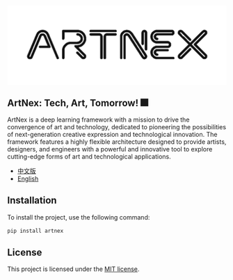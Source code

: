 <p align="center">
  <img src="ArtNex.png" alt="ArtNex" style="display:block; margin:auto; transform: scale(1.0);" />
</p>

## ArtNex: Tech, Art, Tomorrow! 🎆

ArtNex is a deep learning framework with a mission to drive the convergence of art and technology, dedicated to pioneering the possibilities of next-generation creative expression and technological innovation. The framework features a highly flexible architecture designed to provide artists, designers, and engineers with a powerful and innovative tool to explore cutting-edge forms of art and technological applications.

- [中文版](./README_CN.md)
- [English](./README.md)

## Installation

To install the project, use the following command:

```python
pip install artnex
```

## License

This project is licensed under the [MIT license](./LICENSE).
